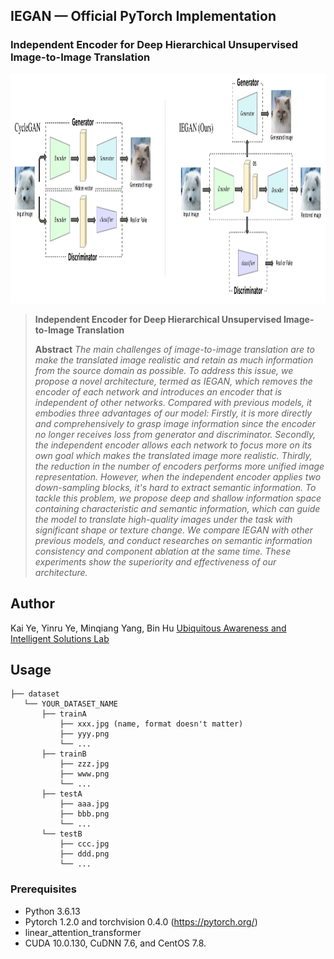 ## IEGAN &mdash; Official PyTorch Implementation
### Independent Encoder for Deep Hierarchical Unsupervised Image-to-Image Translation

<div align="center">
  <img src="./figure/contour_figure.pdf" width = '586px' height = '367px'>
</div>

> **Independent Encoder for Deep Hierarchical Unsupervised Image-to-Image Translation**<br>
>
> **Abstract** *The main challenges of image-to-image translation are to make the translated image realistic and retain as much information from the source domain as possible. To address this issue, we propose a novel architecture, termed as IEGAN, which removes the encoder of each network and introduces an encoder that is independent of other networks. Compared with previous models, it embodies three advantages of our model: Firstly, it is more directly and comprehensively to grasp image information since the encoder no longer receives loss from generator and discriminator. Secondly, the independent encoder allows each network to focus more on its own goal which makes the translated image more realistic. Thirdly, the reduction in the number of encoders performs more unified image representation. However, when the independent encoder applies two down-sampling blocks, it's hard to extract semantic information. To tackle this problem, we propose deep and shallow information space containing characteristic and semantic information, which can guide the model to translate high-quality images under the task with significant shape or texture change. We compare IEGAN with other previous models, and conduct researches on semantic information consistency and component ablation at the same time. These experiments show the superiority and effectiveness of our architecture.*

## Author
Kai Ye, Yinru Ye, Minqiang Yang, Bin Hu
[Ubiquitous Awareness and Intelligent Solutions Lab](https://uais.lzu.edu.cn)

## Usage
```
├── dataset
   └── YOUR_DATASET_NAME
       ├── trainA
           ├── xxx.jpg (name, format doesn't matter)
           ├── yyy.png
           └── ...
       ├── trainB
           ├── zzz.jpg
           ├── www.png
           └── ...
       ├── testA
           ├── aaa.jpg 
           ├── bbb.png
           └── ...
       └── testB
           ├── ccc.jpg 
           ├── ddd.png
           └── ...
```

### Prerequisites
* Python 3.6.13
* Pytorch 1.2.0 and torchvision 0.4.0 (https://pytorch.org/)
* linear_attention_transformer
* CUDA 10.0.130, CuDNN 7.6, and CentOS 7.8.
